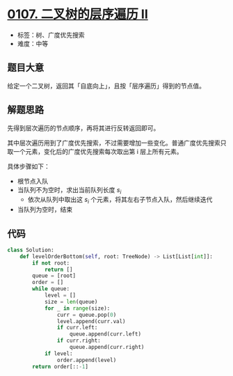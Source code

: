 # [0107. 二叉树的层序遍历 II](https://leetcode-cn.com/problems/binary-tree-level-order-traversal-ii/)

- 标签：树、广度优先搜索
- 难度：中等

## 题目大意

给定一个二叉树，返回其「自底向上」，且按「层序遍历」得到的节点值。

## 解题思路

先得到层次遍历的节点顺序，再将其进行反转返回即可。

其中层次遍历用到了广度优先搜索，不过需要增加一些变化。普通广度优先搜索只取一个元素，变化后的广度优先搜索每次取出第 i 层上所有元素。

具体步骤如下：

- 根节点入队
- 当队列不为空时，求出当前队列长度 $s_i$
  - 依次从队列中取出这 $s_i$ 个元素，将其左右子节点入队，然后继续迭代
- 当队列为空时，结束

## 代码

```Python
class Solution:
    def levelOrderBottom(self, root: TreeNode) -> List[List[int]]:
        if not root:
            return []
        queue = [root]
        order = []
        while queue:
            level = []
            size = len(queue)
            for _ in range(size):
                curr = queue.pop(0)
                level.append(curr.val)
                if curr.left:
                    queue.append(curr.left)
                if curr.right:
                    queue.append(curr.right)
            if level:
                order.append(level)
        return order[::-1]
```


